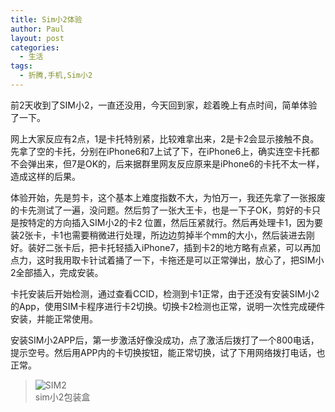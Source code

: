 ```yaml
---
title: Sim小2体验
author: Paul
layout: post
categories:
  - 生活
tags:
  - 折腾,手机,Sim小2
---
```


前2天收到了SIM小2，一直还没用，今天回到家，趁着晚上有点时间，简单体验了一下。

网上大家反应有2点，1是卡托特别紧，比较难拿出来，2是卡2会显示接触不良。
先拿了空的卡托，分别在iPhone6和7上试了下，在iPhone6上，确实连空卡托都不会弹出来，但7是OK的，后来据群里网友反应原来是iPhone6的卡托不太一样，造成这样的后果。

体验开始，先是剪卡，这个基本上难度指数不大，为怕万一，我还先拿了一张报废的卡先测试了一遍，没问题。然后剪了一张大王卡，也是一下子OK，剪好的卡只是按特定的方向插入SIM小2的卡2 位置，然后压紧就行。然后再处理卡1，因为要装2张卡，卡1也需要稍微进行处理，所边边剪掉半个mm的大小，然后装进去刚好。装好二张卡后，把卡托轻插入iPhone7，插到卡2的地方略有点紧，可以再加点力，这时我用取卡针试着捅了一下，卡拖还是可以正常弹出，放心了，把SIM小2全部插入，完成安装。

卡托安装后开始检测，通过查看CCID，检测到卡1正常，由于还没有安装SIM小2的App，使用SIM卡程序进行卡2切换。切换卡2检测也正常，说明一次性完成硬件安装，并能正常使用。

安装SIM小2APP后，第一步激活好像没成功，点了激活后拨打了一个800电话，提示空号。然后用APP内的卡切换按钮，能正常切换，试了下用网络拨打电话，也正常。

> ![SIM2](http://img7.chztv.com/2017-0709/sim2.jpg!400px)    
> sim小2包装盒